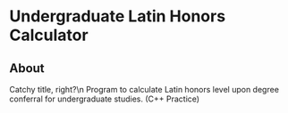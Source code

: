 # Undergraduate Latin Honors Calculator

## About
Catchy title, right?\n
Program to calculate Latin honors level upon degree conferral for undergraduate studies. (C++ Practice)
